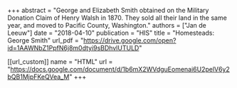 +++
abstract = "George and Elizabeth Smith obtained on the Military Donation Claim of Henry Walsh in 1870. They sold all their land in the same year, and moved to Pacific County, Washington."
authors = ["Jan de Leeuw"]
date = "2018-04-10"
publication = "HIS"
title = "Homesteads: George Smith"
url_pdf = "https://drive.google.com/open?id=1AAWNbZ1PpfN6j8m0dtyi9sBDhvlUTULD"


[[url_custom]]
name = "HTML"
url = "https://docs.google.com/document/d/1b6mX2WVdguEomenai6U2pelV6y2bQB1MjpFKeQVea_M"
+++


